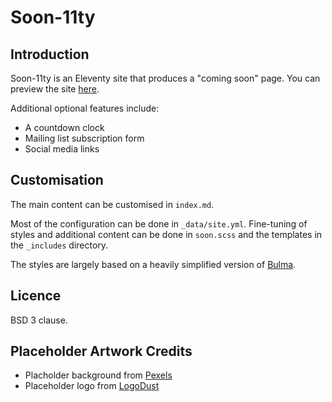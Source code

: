 # Soon-11ty

## Introduction

Soon-11ty is an Eleventy site that produces a "coming soon" page.  You can preview
the site [here](https://kelvinmo.github.io/soon-11ty).

Additional optional features include:

* A countdown clock
* Mailing list subscription form
* Social media links

## Customisation

The main content can be customised in `index.md`.

Most of the configuration can be done in `_data/site.yml`.  Fine-tuning of
styles and additional content can be done in `soon.scss` and the
templates in the `_includes` directory.

The styles are largely based on a heavily simplified version of
[Bulma](https://bulma.io).

## Licence

BSD 3 clause.

## Placeholder Artwork Credits

* Placholder background from [Pexels](https://www.pexels.com/photo/abstract-art-astronomy-background-220071/)
* Placeholder logo from [LogoDust](http://logodust.com/)
